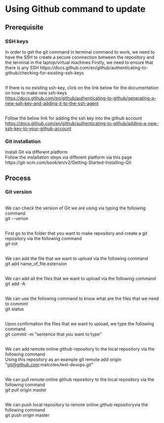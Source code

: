 <h1>Using Github command to update</h1>

<h2>Prerequisite</h2>
<h3>SSH keys</h3>
In order to get the git command in terminal command to work, we need to have the SSH to create a secure connnection between the repository and the terminal in the laptop/virtual machines
Firstly, we need to ensure that there is any SSH
https://docs.github.com/en/github/authenticating-to-github/checking-for-existing-ssh-keys

<br>If there is no existing ssh-key, click on the link below for the documentation on how to make new ssh-keys</br>
https://docs.github.com/en/github/authenticating-to-github/generating-a-new-ssh-key-and-adding-it-to-the-ssh-agent

<br>Follow the below link for adding the ssh key into the github account</br>
https://docs.github.com/en/github/authenticating-to-github/adding-a-new-ssh-key-to-your-github-account


<h3>Git installation</h3>
Install Git via different platform
<br>Follow the installation steps via different platform via this page</br>
https://git-scm.com/book/en/v2/Getting-Started-Installing-Git



<h2>Process</h2>
<h3>Git version</h3>
<br> We can check the version of Git we are using via typing the following command</br>
git --verion

<br> First go to the folder that you want to make repository and create a git repository via the following command</br>
git init

<br>We can add the file that we want to upload via the following command</br>
git add name_of_file.extension

<br>We can add all the files that we want to upload via the following command</br>
git add -A

<br>We can use the following command to know what are the files that we need to commint</br>
git status

<br> Upon confirmation the files that we want to upload, we type the following command</br>
git commit  -m "sentence that you want to type"

<br> We can add remote online github repository to the local repository via the following command</br>
Using this repository as an example
git remote add origin "git@github.com:malcoleo/test-devops.git"

<br> We can pull remote online github repository to the local repository via the following command</br>
git pull origin master

<br> We can push local repository to remote online github repositoryvia the following command</br>
git push origin master
